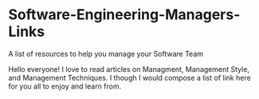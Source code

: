 # Software-Engineering-Managers-Links
A list of resources to help you manage your Software Team

Hello everyone! I love to read articles on Managment, Management Style, and Management Techniques. I though I would compose a list of link here for you all to enjoy and learn from. 
